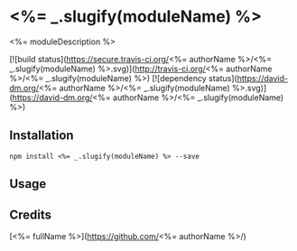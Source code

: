 # <%= _.slugify(moduleName) %>

<%= moduleDescription %>

[![build status](https://secure.travis-ci.org/<%= authorName %>/<%= _.slugify(moduleName) %>.svg)](http://travis-ci.org/<%= authorName %>/<%= _.slugify(moduleName) %>)
[![dependency status](https://david-dm.org/<%= authorName %>/<%= _.slugify(moduleName) %>.svg)](https://david-dm.org/<%= authorName %>/<%= _.slugify(moduleName) %>)

## Installation

```
npm install <%= _.slugify(moduleName) %> --save
```

## Usage

## Credits
[<%= fullName %>](https://github.com/<%= authorName %>/)
